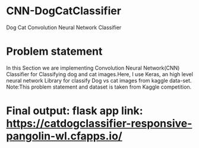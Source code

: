 # CNN-DogCatClassifier
Dog  Cat Convolution Neural Network Classifier

# Problem statement 
In this Section we are implementing Convolution Neural Network(CNN) Classifier for Classifying dog and cat images.Here, I use Keras, an high level neural network Library for classify Dog vs cat images from kaggle data-set.
Note:This problem statement and dataset is taken from  Kaggle competition.


# Final output: flask app link: https://catdogclassifier-responsive-pangolin-wl.cfapps.io/
